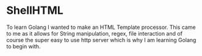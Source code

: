 # ShellHTML
To learn Golang I wanted to make an HTML Template processor.  This came to me as it allows for String manipulation, regex, file interaction and of course the super easy to use http server which is why I am learning Golang to begin with.
